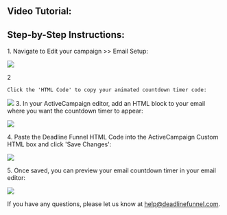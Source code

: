 ## Video Tutorial:

## Step-by-Step Instructions:

1\. Navigate to Edit your campaign >> Email Setup:

![](https://d33v4339jhl8k0.cloudfront.net/docs/assets/53974d6ce4b0c76107b109d1/images/5a9812dc2c7d3a7549513d11/file-WImGw0MUo4.png)

2

    Click the 'HTML Code' to copy your animated countdown timer code: 

![](https://d33v4339jhl8k0.cloudfront.net/docs/assets/53974d6ce4b0c76107b109d1/images/5a9818572c7d3a7549513d5e/file-jv9Z1t5lHZ.png) 
3\. In your ActiveCampaign editor, add an HTML block to your email where you want the countdown timer to appear: 

![](https://d33v4339jhl8k0.cloudfront.net/docs/assets/53974d6ce4b0c76107b109d1/images/57be10f9903360342852d128/file-K5Sps0ekp2.png)


4\. Paste the Deadline Funnel HTML Code into the ActiveCampaign Custom HTML box and click 'Save Changes': 

![](https://d33v4339jhl8k0.cloudfront.net/docs/assets/53974d6ce4b0c76107b109d1/images/57be127cc6979156e4f1cc6a/file-6xj7tdjvKZ.png)


5\. Once saved, you can preview your email countdown timer in your email editor: 

![](https://d33v4339jhl8k0.cloudfront.net/docs/assets/53974d6ce4b0c76107b109d1/images/58ae12ffdd8c8e56bfa7edea/file-a4NlppjwuC.png)

If you have any questions, please let us know at
[help@deadlinefunnel.com](mailto:mailto:help@deadlinefunnel.com).

